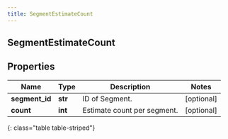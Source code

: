 ```yaml
---
title: SegmentEstimateCount
---
```

## SegmentEstimateCount

## Properties

|Name | Type | Description | Notes|
|------------ | ------------- | ------------- | -------------|
| **segment_id** | **str** | ID of Segment. | [optional] |
| **count** | **int** | Estimate count per segment. | [optional] |
{: class="table table-striped"}


